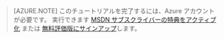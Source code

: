 > [AZURE.NOTE]
> このチュートリアルを完了するには、Azure アカウントが必要です。 実行できます <a href="http://www.windowsazure.com/pricing/member-offers/msdn-benefits-details/" target="_blank">MSDN サブスクライバーの特典をアクティブ化</a> または <a href="http://www.windowsazure.com/pricing/free-trial/" target="_blank">無料評価版にサインアップ</a>します。





